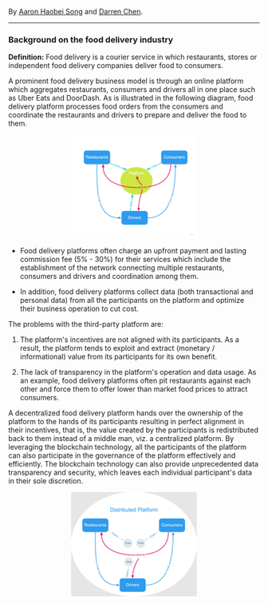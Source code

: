By [Aaron Haobei Song](https://linkedin.com/in/haobeisong) and [Darren Chen](https://linkedin.com/in/dstchen).

---

### Background on the food delivery industry

**Definition:** Food delivery is a courier service in which restaurants, stores or independent food delivery companies deliver food to consumers.

A prominent food delivery business model is through an online platform which aggregates restaurants, consumers and drivers all in one place such as Uber Eats and DoorDash. As is illustrated in the following diagram, food delivery platform processes food orders from the consumers and coordinate the restaurants and drivers to prepare and deliver the food to them.

<p align="center">
<img src ="assets/centralized-food-delivery-platform-diagram.jpg" alt="A typical centralized food delivery business model" width="50%" />
</p>

- Food delivery platforms often charge an upfront payment and lasting commission fee (5% - 30%) for their services which include the establishment of the network connecting multiple restaurants, consumers and drivers and coordination among them.

- In addition, food delivery platforms collect data (both transactional and personal data) from all the participants on the platform and optimize their business operation to cut cost.

The problems with the third-party platform are:

1. The platform's incentives are not aligned with its participants. As a result, the platform tends to exploit and extract (monetary / informational) value from its participants for its own benefit.

2. The lack of transparency in the platform's operation and data usage. As an example, food delivery platforms often pit restaurants against each other and force them to offer lower than market food prices to attract consumers.

A decentralized food delivery platform hands over the ownership of the platform to the hands of its participants resulting in perfect alignment in their incentives, that is, the value created by the participants is redistributed back to them instead of a middle man, viz. a centralized platform. By leveraging the blockchain technology, all the participants of the platform can also participate in the governance of the platform effectively and efficiently. The blockchain technology can also provide unprecedented data transparency and security, which leaves each individual participant's data in their sole discretion.

<p align="center">
<img src ="assets/decentralized-food-delivery-platform-diagram.jpg" alt="A typical centralized food delivery business model" width="50%" />
</p>
